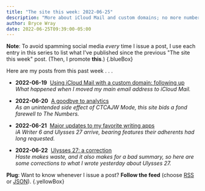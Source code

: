 ```yaml
---
title: "The site this week: 2022-06-25"
description: "More about iCloud Mail and custom domains; no more numbers; updated writing apps."
author: Bryce Wray
date: 2022-06-25T09:39:00-05:00
---
```


**Note**: To avoid spamming social media *every* time I issue a post, I use each entry in this series to list what I've published since the previous "The site this week" post. (Then, I promote **this**.)
{.blueBox}

Here are my posts from this past week . . .

- <span class="sansSerif"><strong class="pokey">2022-06-19</strong></span>&nbsp;&nbsp;[Using iCloud Mail with a custom domain: following up](/posts/2022/06/using-icloud-mail-custom-domain-following-up/)\
*What happened when I moved my main email address to iCloud Mail.*

- <span class="sansSerif"><strong class="pokey">2022-06-20</strong></span>&nbsp;&nbsp;[A goodbye to analytics](/posts/2022/06/goodbye-analytics/)\
*As an unintended side effect of CTCAJW Mode, this site bids a fond farewell to The Numbers.*

- <span class="sansSerif"><strong class="pokey">2022-06-21</strong></span>&nbsp;&nbsp;[Major updates to my favorite writing apps](/posts/2022/06/major-updates-my-favorite-writing-apps/)\
*iA Writer 6 and Ulysses 27 arrive, bearing features their adherents had long requested.*

- <span class="sansSerif"><strong class="pokey">2022-06-22</strong></span>&nbsp;&nbsp;[Ulysses 27: a correction](/posts/2022/06/ulysses-27-correction/)\
*Haste makes waste, and it also makes for a bad summary, so here are some corrections to what I wrote yesterday about Ulysses 27.*

**Plug**: Want to know whenever I issue a post? **Follow the feed** (choose [RSS](/index.xml) or [JSON](/index.json)).
{.yellowBox}
